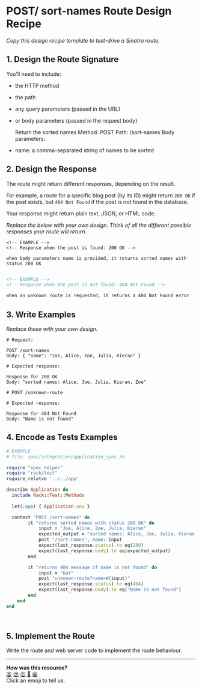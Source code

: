 # POST/ sort-names Route Design Recipe

_Copy this design recipe template to test-drive a Sinatra route._

## 1. Design the Route Signature

You'll need to include:
  * the HTTP method 
  * the path
  * any query parameters (passed in the URL)
  * or body parameters (passed in the request body)

    Return the sorted names
    Method: POST
    Path: /sort-names
    Body parameters:
  - name: a comma-separated string of names to be sorted

        
## 2. Design the Response

The route might return different responses, depending on the result.

For example, a route for a specific blog post (by its ID) might return `200 OK` if the post exists, but `404 Not Found` if the post is not found in the database.

Your response might return plain text, JSON, or HTML code. 

_Replace the below with your own design. Think of all the different possible responses your route will return._

```when body parameters sort-names, it returns a list of names
<!-- EXAMPLE -->
<!-- Response when the post is found: 200 OK -->

when body parameters name is provided, it returns sorted names with status 200 OK


```

```html
<!-- EXAMPLE -->
<!-- Response when the post is not found: 404 Not Found -->

when an unknown route is requested, it returns a 404 Not Found error

```

## 3. Write Examples

_Replace these with your own design._

```
# Request:

POST /sort-names
Body: { "name": "Joe, Alice, Zoe, Julia, Kieran" }

# Expected response:

Response for 200 OK
Body: "sorted names: Alice, Joe, Julia, Kieran, Zoe"
```

```
# POST /unknown-route

# Expected response:

Response for 404 Not Found
Body: "Name is not found"
```

## 4. Encode as Tests Examples

```ruby
# EXAMPLE
# file: spec/integration/application_spec.rb

require "spec_helper"
require "rack/test"
require_relatve '../../app'

describe Application do
  include Rack::Test::Methods
  
  let(:app) { Application.new }

  context "POST /sort-names" do
        it "returns sorted names with status 200 OK" do
            input = "Joe, Alice, Zoe, Julia, Kieran"
            expected_output = "sorted names: Alice, Joe, Julia, Kieran, Zoe"
            post "/sort-names", name: input
            expect(last_response.status).to eq(200)
            expect(last_response.body).to eq(expected_output)
        end   

        it "returns 404 message if name is not found" do
            input = "Kat"
            post "unknown-route?name=#{input}"
            expect(last_response.status).to eq(404)
            expect(last_response.body).to eq("Name is not found")
        end
    end
end

    
```

## 5. Implement the Route

Write the route and web server code to implement the route behaviour.

<!-- BEGIN GENERATED SECTION DO NOT EDIT -->

---

**How was this resource?**  
[😫](https://airtable.com/shrUJ3t7KLMqVRFKR?prefill_Repository=makersacademy%2Fweb-applications&prefill_File=resources%2Fsinatra_route_design_recipe_template.md&prefill_Sentiment=😫) [😕](https://airtable.com/shrUJ3t7KLMqVRFKR?prefill_Repository=makersacademy%2Fweb-applications&prefill_File=resources%2Fsinatra_route_design_recipe_template.md&prefill_Sentiment=😕) [😐](https://airtable.com/shrUJ3t7KLMqVRFKR?prefill_Repository=makersacademy%2Fweb-applications&prefill_File=resources%2Fsinatra_route_design_recipe_template.md&prefill_Sentiment=😐) [🙂](https://airtable.com/shrUJ3t7KLMqVRFKR?prefill_Repository=makersacademy%2Fweb-applications&prefill_File=resources%2Fsinatra_route_design_recipe_template.md&prefill_Sentiment=🙂) [😀](https://airtable.com/shrUJ3t7KLMqVRFKR?prefill_Repository=makersacademy%2Fweb-applications&prefill_File=resources%2Fsinatra_route_design_recipe_template.md&prefill_Sentiment=😀)  
Click an emoji to tell us.

<!-- END GENERATED SECTION DO NOT EDIT -->
